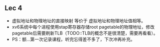 ## Lec 4

- 虚拟地址和物理地址的直接映射 等价于 虚拟地址和物理地址值相等。
- xv6系统中每个进程使用stap寄存器存储root pagetable的物理地址，修改pagetable后需要刷新TLB（TODO::TLB的概念不是很清楚，需要再看看）。
- PS：额...第一次记录课程，听完忘得差不多了，下次冲再补充。